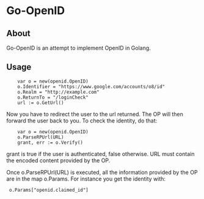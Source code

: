 Go-OpenID
=========

About
-----

Go-OpenID is an attempt to implement OpenID in Golang.

Usage
-----

        var o = new(openid.OpenID)
        o.Identifier = "https://www.google.com/accounts/o8/id"
        o.Realm = "http://example.com"
        o.ReturnTo = "/loginCheck"
        url := o.GetUrl()

Now you have to redirect the user to the url returned. The OP will then forward the user back to you. To check the identity, do that:

        var o = new(openid.OpenID)
        o.ParseRPUrl(URL)
        grant, err := o.Verify()

grant is true if the user is authenticated, false otherwise. URL must contain the encoded content provided by the OP.

Once o.ParseRPUrl(URL) is executed, all the information provided by the OP are in the map o.Params. For instance you get the identity with:

     o.Params["openid.claimed_id"]

